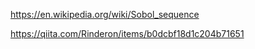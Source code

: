 
https://en.wikipedia.org/wiki/Sobol_sequence

https://qiita.com/Rinderon/items/b0dcbf18d1c204b71651

